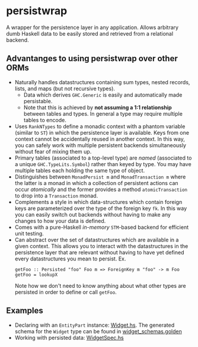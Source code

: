 # persistwrap

A wrapper for the persistence layer in any application. Allows arbitrary dumb Haskell data to be
easily stored and retrieved from a relational backend.

## Advantanges to using persistwrap over other ORMs
- Naturally handles datastructures containing sum types, nested records, lists, and maps
  (but not recursive types).
  - Data which derives `GHC.Generic` is easily and automatically made persistable.
  - Note that this is achieved by **not assuming a 1:1 relationship** between tables and types. In
    general a type may require multiple tables to encode.
- Uses `RankNTypes` to define a monadic context with a phantom variable (similar to `ST`) in which
  the persistence layer is available. Keys from one context cannot be accidentally reused in another
  context. In this way, you can safely work with multiple persistent backends simultaneously without
  fear of mixing them up.
- Primary tables (associated to a top-level type) are _named_ (associated to a
  unique `GHC.TypeLits.Symbol`) rather than keyed by type. You may have multiple tables each holding
  the same type of object.
- Distinguishes between `MonadPersist m` and `MonadTransaction m` where the latter is a monad in
  which a collection of persistent actions can occur _atomically_ and the former provides a method
  `atomicTransaction` to drop into a `Transaction` monad.
- Complements a style in which data-structures which contain foreign keys are parameterized over the
  type of the foreign key `fk`. In this way you can easily switch out backends without having to
  make any changes to how your data is defined.
- Comes with a pure-Haskell _in-memory_ `STM`-based backend for efficient unit testing.
- Can abstract over the set of datastructures which are available in a given context. This allows
  you to interact with the datastructures in the persistence layer that are relevant without
  having to have yet defined every datastructures you mean to persist.
  Ex.
  ```
  getFoo :: Persisted "foo" Foo m => ForeignKey m "foo" -> m Foo
  getFoo = lookupX
  ```
  Note how we don't need to know anything about what other types are persisted in order to define or
  call `getFoo`.

## Examples
- Declaring with an `EntityPart` instance:
  [Widget.hs](persistwrap/test/PersistWrap/TestUtils/Widget.hs). The generated schema for the
  `Widget` type can be found in
  [widget_schemas.golden](persistwrap/test/goldens/widget_schemas.golden)
- Working with persisted data: [WidgetSpec.hs](persistwrap/test/PersistWrap/WidgetSpec.hs)
